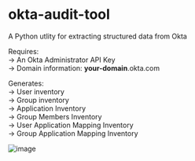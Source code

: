 # okta-audit-tool
A Python utlity for extracting structured data from Okta <br>

Requires:                                                <br>
-> An Okta Administrator API Key                         <br>
-> Domain information: <b>your-domain</b>.okta.com       <br>

Generates:                                               <br>
-> User inventory                                        <br>
-> Group inventory                                       <br>
-> Application Inventory                                 <br>
-> Group Members Inventory                               <br>
-> User Application Mapping Inventory                    <br>
-> Group Application Mapping Inventory                   <br>

![image](https://user-images.githubusercontent.com/24815431/229294681-15b2f9d4-0ffb-4e1a-bc84-bbd5bbd84c01.png)

